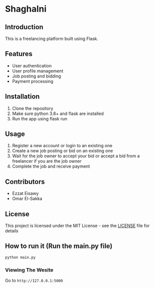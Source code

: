 # Shaghalni

## Introduction
This is a freelancing platform built using Flask.

## Features
- User authentication
- User profile management
- Job posting and bidding
- Payment processing

## Installation
1. Clone the repository
2. Make sure python 3.8+ and flask are installed
3. Run the app using flask run

## Usage
1. Register a new account or login to an existing one
2. Create a new job posting or bid on an existing one
3. Wait for the job owner to accept your bid or accept a bid from a freelancer if you are the job owner
4. Complete the job and receive payment

## Contributors
- Ezzat Eisawy
- Omar El-Sakka

## License
This project is licensed under the MIT License - see the [LICENSE](LICENSE) file for details

## How to run it (Run the main.py file)

```bash
python main.py
```

### Viewing The Wesite

Go to `http://127.0.0.1:5000`
